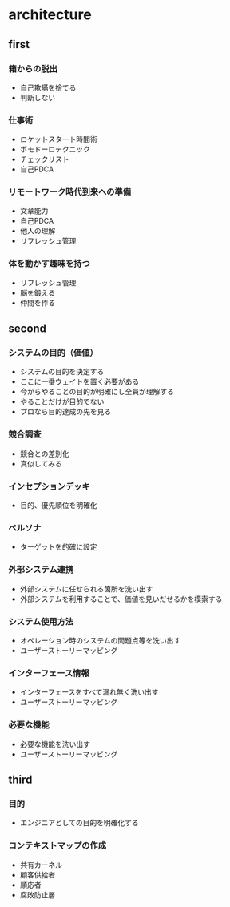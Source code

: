 # architecture

## first

### 箱からの脱出

* 自己欺瞞を捨てる
* 判断しない

### 仕事術
* ロケットスタート時間術
* ポモドーロテクニック
* チェックリスト
* 自己PDCA

### リモートワーク時代到来への準備

* 文章能力
* 自己PDCA
* 他人の理解
* リフレッシュ管理

### 体を動かす趣味を持つ

* リフレッシュ管理
* 脳を鍛える
* 仲間を作る

## second

### システムの目的（価値）

* システムの目的を決定する
* ここに一番ウェイトを置く必要がある
* 今からやることの目的が明確にし全員が理解する
* やることだけが目的でない
* プロなら目的達成の先を見る

### 競合調査

* 競合との差別化
* 真似してみる

### インセプションデッキ

* 目的、優先順位を明確化

### ペルソナ

* ターゲットを的確に設定

### 外部システム連携

* 外部システムに任せられる箇所を洗い出す
* 外部システムを利用することで、価値を見いだせるかを模索する

### システム使用方法

* オペレーション時のシステムの問題点等を洗い出す
* ユーザーストーリーマッピング

### インターフェース情報

* インターフェースをすべて漏れ無く洗い出す
* ユーザーストーリーマッピング

### 必要な機能

* 必要な機能を洗い出す
* ユーザーストーリーマッピング

## third

### 目的

* エンジニアとしての目的を明確化する

### コンテキストマップの作成

* 共有カーネル
* 顧客供給者
* 順応者
* 腐敗防止層
